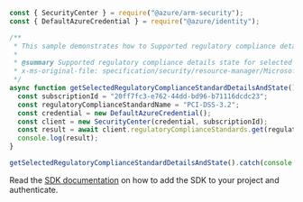 ```javascript
const { SecurityCenter } = require("@azure/arm-security");
const { DefaultAzureCredential } = require("@azure/identity");

/**
 * This sample demonstrates how to Supported regulatory compliance details state for selected standard
 *
 * @summary Supported regulatory compliance details state for selected standard
 * x-ms-original-file: specification/security/resource-manager/Microsoft.Security/preview/2019-01-01-preview/examples/RegulatoryCompliance/getRegulatoryComplianceStandard_example.json
 */
async function getSelectedRegulatoryComplianceStandardDetailsAndState() {
  const subscriptionId = "20ff7fc3-e762-44dd-bd96-b71116dcdc23";
  const regulatoryComplianceStandardName = "PCI-DSS-3.2";
  const credential = new DefaultAzureCredential();
  const client = new SecurityCenter(credential, subscriptionId);
  const result = await client.regulatoryComplianceStandards.get(regulatoryComplianceStandardName);
  console.log(result);
}

getSelectedRegulatoryComplianceStandardDetailsAndState().catch(console.error);
```

Read the [SDK documentation](https://github.com/Azure/azure-sdk-for-js/blob/%40azure%2Farm-security_5.0.0/sdk/security/arm-security/README.md) on how to add the SDK to your project and authenticate.
